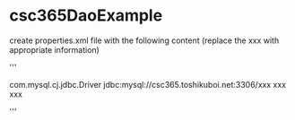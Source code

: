 # csc365DaoExample

create properties.xml file with the following content (replace the xxx with appropriate information)

'''
<?xml version="1.0" encoding="UTF-8"?>
<!DOCTYPE properties SYSTEM "http://java.sun.com/dtd/properties.dtd">
<properties>

<entry key="driver">com.mysql.cj.jdbc.Driver</entry>
<entry key="url">jdbc:mysql://csc365.toshikuboi.net:3306/xxx</entry>
<entry key="user">xxx</entry>
<entry key="pass">xxx</entry>


</properties>
'''
